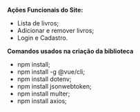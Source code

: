 **Ações Funcionais do Site:**
- Lista de livros;
- Adicionar e remover livros;
- Login e Cadastro.

**Comandos usados na criação da biblioteca**
- npm install;
- npm install -g @vue/cli;
- npm install dotenv;
- npm install jsonwebtoken;
- npm install multer;
- npm install axios;
